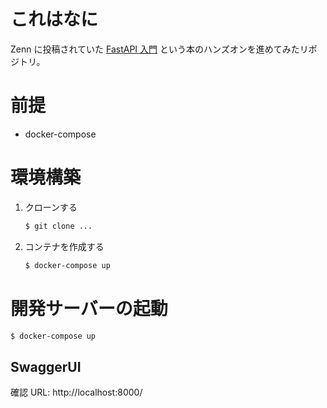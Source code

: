 # これはなに

Zenn に投稿されていた [FastAPI 入門](https://zenn.dev/sh0nk/books/537bb028709ab9) という本のハンズオンを進めてみたリポジトリ。

# 前提

- docker-compose

# 環境構築

1. クローンする

   ```bash
   $ git clone ...
   ```

2. コンテナを作成する
   ```bash
   $ docker-compose up
   ```

# 開発サーバーの起動

```bash
$ docker-compose up
```

## SwaggerUI

確認 URL: http://localhost:8000/
